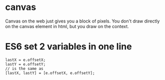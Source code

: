 <h1>canvas</h1>
Canvas on the web just gives you a block of pixels.
You don't draw directly on the canvas element in html, but you draw on the context.

<h1>ES6 set 2 variables in one line</h1>

    lastX = e.offsetX;
    lastY = e.offsetY;
    // is the same as
    [lastX, lastY] = [e.offsetX, e.offsetY];